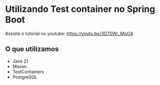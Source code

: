 # Utilizando Test container no Spring Boot

Assiste o tutorial no youtube: https://youtu.be/3D7SWr_MpO4

## O que utilizamos

- Java 21
- Maven
- TestContainers
- PostgreSQL
